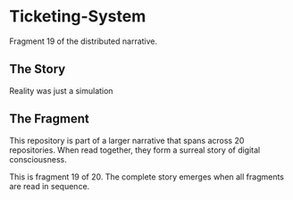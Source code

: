 # Ticketing-System

Fragment 19 of the distributed narrative.

## The Story

Reality was just a simulation

## The Fragment

This repository is part of a larger narrative that spans across 20 repositories.
When read together, they form a surreal story of digital consciousness.

This is fragment 19 of 20. The complete story emerges when all fragments are read in sequence.
<!-- Fragment 19 whispers: 1 -->

<!-- Fragment 19 whispers: 2 -->

<!-- Fragment 19 whispers: 3 -->

<!-- Fragment 19 whispers: 4 -->

<!-- Fragment 19 whispers: 6 -->

<!-- Fragment 19 whispers: 8 -->
